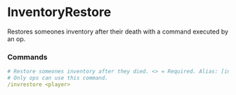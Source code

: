 # InventoryRestore

Restores someones inventory after their death with a command executed by an op.

### Commands
```yml
# Restore someones inventory after they died. <> = Required. Alias: [invr]
# Only ops can use this command.
/invrestore <player>
```
